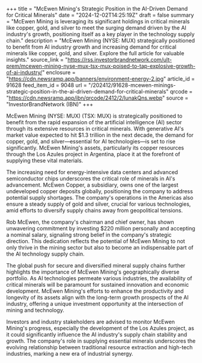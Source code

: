 +++
title = "McEwen Mining's Strategic Position in the AI-Driven Demand for Critical Minerals"
date = "2024-12-02T14:25:19Z"
draft = false
summary = "McEwen Mining is leveraging its significant holdings in critical minerals like copper, gold, and silver to meet the surging demand driven by the AI industry's growth, positioning itself as a key player in the technology supply chain."
description = "McEwen Mining (NYSE: MUX) strategically positioned to benefit from AI industry growth and increasing demand for critical minerals like copper, gold, and silver. Explore the full article for valuable insights."
source_link = "https://rss.investorbrandnetwork.com/ult-prem/mcewen-mining-nyse-mux-tsx-mux-poised-to-tap-explosive-growth-of-ai-industry/"
enclosure = "https://cdn.newsramp.app/banners/environment-energy-2.jpg"
article_id = 91628
feed_item_id = 9048
url = "/202412/91628-mcewen-minings-strategic-position-in-the-ai-driven-demand-for-critical-minerals"
qrcode = "https://cdn.newsramp.app/ibn/qrcode/2412/2/lunakQns.webp"
source = "InvestorBrandNetwork (IBN)"
+++

<p>McEwen Mining (NYSE: MUX) (TSX: MUX) is strategically positioned to benefit from the rapid expansion of the artificial intelligence (AI) sector through its extensive resources in critical minerals. With generative AI's market value expected to hit $1.3 trillion in the next decade, the demand for copper, gold, and silver—essential for AI technologies—is set to rise significantly. McEwen Mining's assets, particularly its copper resources through the Los Azules project in Argentina, place it at the forefront of supplying these vital materials.</p><p>The increasing need for energy-intensive data centers and advanced semiconductor chips underscores the critical role of minerals in AI's advancement. McEwen Copper, a subsidiary, owns one of the largest undeveloped copper deposits globally, positioning the company to address potential supply shortages. The company's operations in the Americas also ensure a steady supply of gold and silver, crucial for various technologies, amid efforts to diversify supply chains away from geopolitical tensions.</p><p>Rob McEwen, the company's chairman and chief owner, has shown unwavering commitment by investing $220 million personally and accepting a nominal salary, signaling strong belief in the company's strategic direction. This dedication reflects the potential of McEwen Mining to not only thrive in the mining sector but also to become an indispensable part of the AI technology supply chain.</p><p>The global push for secure and diversified mineral supply chains further highlights the importance of McEwen Mining's geographically diverse portfolio. As AI technologies permeate various industries, the availability of critical minerals will be paramount for sustained innovation and economic development. McEwen Mining's efforts to enhance the productivity and longevity of its assets align with the long-term growth prospects of the AI industry, offering a unique investment opportunity at the intersection of mining and technology.</p><p>Investors and industry stakeholders are advised to monitor McEwen Mining's progress, especially the development of the Los Azules project, as it could significantly influence the AI industry's supply chain stability and growth. The company's role in supplying essential minerals underscores the evolving relationship between traditional resource extraction and high-tech industries, marking a new era of industrial synergy.</p>